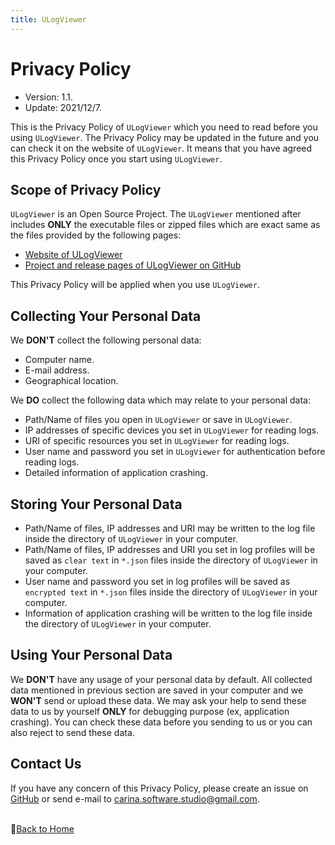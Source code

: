 ```yaml
---
title: ULogViewer
---
```


# Privacy Policy
- Version: 1.1.
- Update: 2021/12/7.

This is the Privacy Policy of ```ULogViewer``` which you need to read before you using ```ULogViewer```. 
The Privacy Policy may be updated in the future and you can check it on the website of ```ULogViewer```. 
It means that you have agreed this Privacy Policy once you start using ```ULogViewer```.

## Scope of Privacy Policy
```ULogViewer``` is an Open Source Project. The ```ULogViewer``` mentioned after includes **ONLY** the executable files or zipped files which are exact same as the files provided by the following pages:
* [Website of ULogViewer](https://carina-studio.github.io/ULogViewer/)
* [Project and release pages of ULogViewer on GitHub](https://github.com/carina-studio/ULogViewer)

This Privacy Policy will be applied when you use ```ULogViewer```.

## Collecting Your Personal Data
We **DON'T** collect the following personal data:
- Computer name.
- E-mail address.
- Geographical location.

We **DO** collect the following data which may relate to your personal data:
- Path/Name of files you open in ```ULogViewer``` or save in ```ULogViewer```.
- IP addresses of specific devices you set in ```ULogViewer``` for reading logs.
- URI of specific resources you set in ```ULogViewer``` for reading logs.
- User name and password you set in ```ULogViewer``` for authentication before reading logs.
- Detailed information of application crashing.

## Storing Your Personal Data
- Path/Name of files, IP addresses and URI may be written to the log file inside the directory of ```ULogViewer``` in your computer.
- Path/Name of files, IP addresses and URI you set in log profiles will be saved as ```clear text``` in ```*.json``` files inside the directory of ```ULogViewer``` in your computer.
- User name and password you set in log profiles will be saved as ```encrypted text``` in ```*.json``` files inside the directory of ```ULogViewer``` in your computer.
- Information of application crashing will be written to the log file inside the directory of ```ULogViewer``` in your computer.

## Using Your Personal Data
We **DON'T** have any usage of your personal data by default. All collected data mentioned in previous section are saved in your computer and we **WON'T** send or upload these data.
We may ask your help to send these data to us by yourself **ONLY** for debugging purpose (ex, application crashing).
You can check these data before you sending to us or you can also reject to send these data.

## Contact Us
If you have any concern of this Privacy Policy, please create an issue on [GitHub](https://github.com/carina-studio/ULogViewer/issues) or send e-mail to [carina.software.studio@gmail.com](mailto:carina.software.studio@gmail.com).


<br/>📔[Back to Home](index.md)
